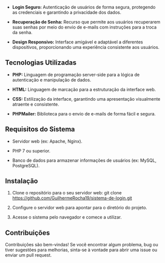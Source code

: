 
- **Login Seguro:** Autenticação de usuários de forma segura, protegendo as credenciais e garantindo a privacidade dos dados.

- **Recuperação de Senha:** Recurso que permite aos usuários recuperarem suas senhas por meio do envio de e-mails com instruções para a troca da senha.

- **Design Responsivo:** Interface amigável e adaptável a diferentes dispositivos, proporcionando uma experiência consistente aos usuários.

## Tecnologias Utilizadas

- **PHP:** Linguagem de programação server-side para a lógica de autenticação e manipulação de dados.
  
- **HTML:** Linguagem de marcação para a estruturação da interface web.
  
- **CSS:** Estilização da interface, garantindo uma apresentação visualmente atraente e consistente.
  
- **PHPMailer:** Biblioteca para o envio de e-mails de forma fácil e segura.

## Requisitos do Sistema

- Servidor web (ex: Apache, Nginx).
  
- PHP 7 ou superior.
  
- Banco de dados para armazenar informações de usuários (ex: MySQL, PostgreSQL).

## Instalação

1. Clone o repositório para o seu servidor web:
git clone https://github.com/GuilhermeRocha19/sistema-de-login.git

2. Configure o servidor web para apontar para o diretório do projeto.

3. Acesse o sistema pelo navegador e comece a utilizar.

## Contribuições

Contribuições são bem-vindas! Se você encontrar algum problema, bug ou tiver sugestões para melhorias, sinta-se à vontade para abrir uma issue ou enviar um pull request.

